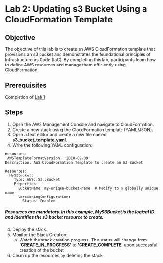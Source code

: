 # Lab 2: Updating s3 Bucket Using a CloudFormation Template

## Objective

The objective of this lab is to create an AWS CloudFormation template that provisions an s3 bucket and demonstrates the foundational principles of Infrastructure as Code (IaC). By completing this lab, participants learn how to define AWS resources and manage them efficiently using CloudFormation.


## Prerequisites

Completion of [Lab 1](../Lab1/README.md)

## Steps

1. Open the AWS Management Console and navigate to CloudFormation.
2. Create a new stack using the CloudFormation template (YAML/JSON).
3. Open a text editor and create a new file named **s3_bucket_template.yaml**.
4. Write the following YAML configuration:
```
Resources:
 AWSTemplateFormatVersion: '2010-09-09'
Description: AWS CloudFormation Template to create an S3 Bucket

Resources:
  MyS3Bucket:
    Type: AWS::S3::Bucket
    Properties:
      BucketName: my-unique-bucket-name  # Modify to a globally unique name
      VersioningConfiguration:
        Status: Enabled
```
##### Resources are mandatory. In this example, MyS3Bucket is the logical ID and identifies the s3 bucket resource to create.
4. Deploy the stack.
5. Monitor the Stack Creation:
    - Watch the stack creation progress. The status will change from **'CREATE_IN_PROGRESS'** to **'CREATE_COMPLETE'** upon successful creation of the bucket
5. Clean up the resources by deleting the stack.

